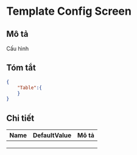 # Template Config Screen

## Mô tả

Cấu hình

## Tóm tắt

```json
{
    "Table":{        
    }
}
```

## Chi tiết

| Name | DefaultValue | Mô tả |
| ---- | ------------ | ----- |
|      |              |       |
|      |              |       |
|      |              |       |

